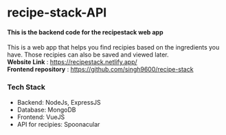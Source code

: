 # recipe-stack-API

#### This is the backend code for the recipestack web app
This is a web app that helps you find recipies based on the ingredients you have. Those recipies can also be saved and viewed later.\
**Website Link** : https://recipestack.netlify.app/ \
**Frontend repository** : https://github.com/singh9600/recipe-stack

### Tech Stack
- Backend: NodeJs, ExpressJS
- Database: MongoDB
- Frontend: VueJS
- API for recipies: Spoonacular
